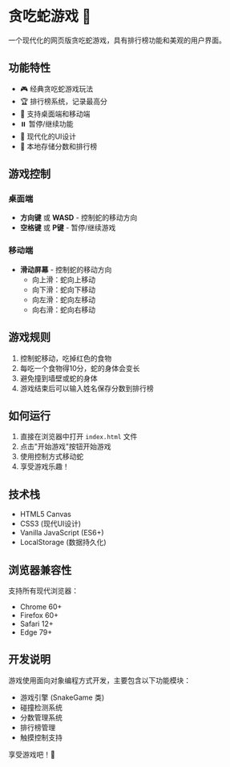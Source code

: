 # 贪吃蛇游戏 🐍

一个现代化的网页版贪吃蛇游戏，具有排行榜功能和美观的用户界面。

## 功能特性

- 🎮 经典贪吃蛇游戏玩法
- 🏆 排行榜系统，记录最高分
- 📱 支持桌面端和移动端
- ⏸️ 暂停/继续功能
- 🎨 现代化的UI设计
- 💾 本地存储分数和排行榜

## 游戏控制

### 桌面端
- **方向键** 或 **WASD** - 控制蛇的移动方向
- **空格键** 或 **P键** - 暂停/继续游戏

### 移动端
- **滑动屏幕** - 控制蛇的移动方向
  - 向上滑：蛇向上移动
  - 向下滑：蛇向下移动
  - 向左滑：蛇向左移动
  - 向右滑：蛇向右移动

## 游戏规则

1. 控制蛇移动，吃掉红色的食物
2. 每吃一个食物得10分，蛇的身体会变长
3. 避免撞到墙壁或蛇的身体
4. 游戏结束后可以输入姓名保存分数到排行榜

## 如何运行

1. 直接在浏览器中打开 `index.html` 文件
2. 点击"开始游戏"按钮开始游戏
3. 使用控制方式移动蛇
4. 享受游戏乐趣！

## 技术栈

- HTML5 Canvas
- CSS3 (现代UI设计)
- Vanilla JavaScript (ES6+)
- LocalStorage (数据持久化)

## 浏览器兼容性

支持所有现代浏览器：
- Chrome 60+
- Firefox 60+
- Safari 12+
- Edge 79+

## 开发说明

游戏使用面向对象编程方式开发，主要包含以下功能模块：

- 游戏引擎 (SnakeGame 类)
- 碰撞检测系统
- 分数管理系统
- 排行榜管理
- 触摸控制支持

享受游戏吧！🎉
